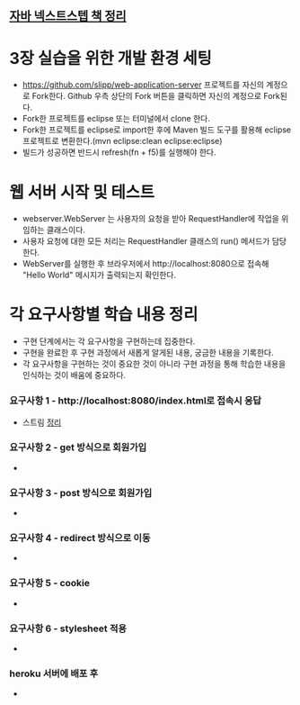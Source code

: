 ## [자바 넥스트스텝 책 정리](http://www.yes24.com/Product/Goods/31869154)

# 3장 실습을 위한 개발 환경 세팅

* https://github.com/slipp/web-application-server 프로젝트를 자신의 계정으로 Fork한다. Github 우측 상단의 Fork 버튼을 클릭하면 자신의 계정으로 Fork된다.
* Fork한 프로젝트를 eclipse 또는 터미널에서 clone 한다.
* Fork한 프로젝트를 eclipse로 import한 후에 Maven 빌드 도구를 활용해 eclipse 프로젝트로 변환한다.(mvn eclipse:clean eclipse:eclipse)
* 빌드가 성공하면 반드시 refresh(fn + f5)를 실행해야 한다.

# 웹 서버 시작 및 테스트

* webserver.WebServer 는 사용자의 요청을 받아 RequestHandler에 작업을 위임하는 클래스이다.
* 사용자 요청에 대한 모든 처리는 RequestHandler 클래스의 run() 메서드가 담당한다.
* WebServer를 실행한 후 브라우저에서 http://localhost:8080으로 접속해 "Hello World" 메시지가 출력되는지 확인한다.

# 각 요구사항별 학습 내용 정리

* 구현 단계에서는 각 요구사항을 구현하는데 집중한다.
* 구현을 완료한 후 구현 과정에서 새롭게 알게된 내용, 궁금한 내용을 기록한다.
* 각 요구사항을 구현하는 것이 중요한 것이 아니라 구현 과정을 통해 학습한 내용을 인식하는 것이 배움에 중요하다.

### 요구사항 1 - http://localhost:8080/index.html로 접속시 응답
* 스트림 [정리](https://www.notion.so/dongguridong/TIL-6ce5d06c0cb347d9bfb8cee0c28b30e5)

### 요구사항 2 - get 방식으로 회원가입
*

### 요구사항 3 - post 방식으로 회원가입
*

### 요구사항 4 - redirect 방식으로 이동
*

### 요구사항 5 - cookie
*

### 요구사항 6 - stylesheet 적용
*

### heroku 서버에 배포 후
* 
